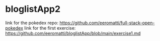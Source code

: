 # bloglistApp2
link for the pokedex repo: https://github.com/eeromatti/full-stack-open-pokedex
link for the first exercise: https://github.com/eeromatti/bloglistApp/blob/main/exercise1.md
